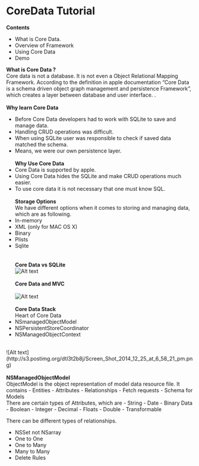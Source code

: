 CoreData Tutorial
=============
<b>Contents</b>
- What is Core Data.
- Overview of Framework
- Using Core Data
- Demo

<b>What is Core Data ?</b><br/>
Core data is not a database.
It is not even a Object Relational Mapping Framework.
According to the definition in apple documentation “Core Data is a schema driven object graph management and persistence Framework”, which creates a layer between database and user interface.
. <br/><br/>
<b>Why learn Core Data</b><br/>
- Before Core Data developers had to work with SQLite to save and manage data.
- Handling CRUD operations was difficult.
- When using SQLite user was responsible to check if saved data matched the schema.
- Means, we were our own persistence layer.<br/><br/>
<b>Why Use Core Data</b><br/>
- Core Data is supported by apple.
- Using Core Data hides the SQLite and make CRUD operations much easier.
- To use core data it is not necessary that one must know SQL.<br/><br/>
<b>Storage Options</b><br/>
We have different options when it comes to storing and managing data,  which are as following.<br/>
- In-memory 
- XML (only for MAC OS X)
- Binary
- Plists
- Sqlite<br/><br/><br/>
<b>Core Data vs  SQLite</b><br/>
![Alt text](http://s13.postimg.org/jfbkrdofb/Screen_Shot_2014_12_25_at_5_48_48_pm.png) <br/><br/>
<b>Core Data and MVC</b><br/><br/>
![Alt text](http://s23.postimg.org/s00kw6v3f/Screen_Shot_2014_12_25_at_5_55_42_pm.png) <br/><br/>
<b>Core Data Stack</b><br/>
Heart of Core Data
- NSmanagedObjectModel
- NSPersistentStoreCoordinator
- NSManagedObjectContext
<br/>
![Alt text](http://s3.postimg.org/dtl3t2b8j/Screen_Shot_2014_12_25_at_6_58_21_pm.png)<br/><br/>
<b>NSManagedObjectModel</b>
<br/>
ObjectModel is the object representation of model data resource file.
It contains
- Entities
- Attributes
- Relationships
- Fetch requests
- Schema for Models<br/>
There are certain types of Attributes, which are
 - String
 - Date
 - Binary Data
 - Boolean
 - Integer
 - Decimal
 - Floats
 - Double
 - Transformable
 <br/>

There can be different types of relationships.
- NSSet not NSarray
- One to One
- One to Many
- Many to Many 
- Delete Rules
